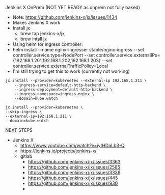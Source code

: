 Jenkins X OnPrem (NOT YET READY as onprem not fully baked)
- Note: https://github.com/jenkins-x/jx/issues/1434 
- Makes Jenkins X work
- Install jx 
    - brew tap jenkins-x/jx
    - brew intall jx
- Using helm for ingress controller:
- helm install --name nginx-ingresser stable/nginx-ingress --set controller.service.type=NodePort --set controller.service.externalIPs={192.168.1.201,192.168.1.202,192.168.1.203} --set controller.service.externalTrafficPolicy=Local
- I'm still trying to get this to work (currently not working)
```
jx install --provider=kubernetes --external-ip 192.168.1.211 \
    --ingress-service=default-http-backend \
    --ingress-deployment=default-http-backend \
    --ingress-namespace=ingress-nginx \
    --domain=kube.watch
```

```
jx install --provider=kubernetes \
--skip-ingress \
--external-ip=192.168.1.211 \
--domain=kube.watch
```

NEXT STEPS
- Jenkins X
    - https://www.youtube.com/watch?v=iytHDaLb3-Q
    - https://jenkins.io/projects/jenkins-x/
    - gitlab
        - https://github.com/jenkins-x/jx/issues/3363
        - https://github.com/jenkins-x/jx/issues/2585
        - https://github.com/jenkins-x/jx/issues/3338
        - https://github.com/jenkins-x/jx/issues/445
        - https://github.com/jenkins-x/jx/issues/930
        - 

